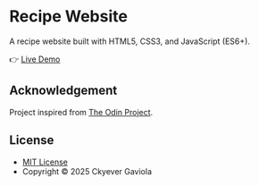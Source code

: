 # Recipe Website
A recipe website built with HTML5, CSS3, and JavaScript (ES6+).

👉 [Live Demo](https://ckyever.github.io/odin-recipes)

## Acknowledgement
Project inspired from [The Odin Project](https://www.theodinproject.com/lessons/foundations-recipes).

## License
* [MIT License](https://opensource.org/license/MIT)
* Copyright © 2025 Ckyever Gaviola